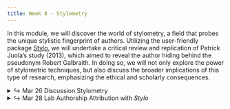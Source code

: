 ```yaml
---
title: Week 8 - Stylometry
---
```


In this module, we will discover the world of stylometry, a field that probes the unique stylistic fingerprint of authors. Utilizing the user-friendly package [Stylo](https://journal.r-project.org/archive/2016/RJ-2016-007/index.html), we will undertake a critical review and replication of Patrick Juola’s study (2013), which aimed to reveal the author hiding behind the pseudonym Robert Galbraith. In doing so, we will not only explore the power of stylometric techniques, but also discuss the broader implications of this type of research, emphasizing the ethical and scholarly consequences.


<details>
  <summary class="session-summary">
    <span class="arrow">↪</span>
    <span class="date-label">Mar 26</span>
    <span class="label label-blue">Discussion</span>
    <span class="session-title">Stylometry</span>
  </summary>
  <div markdown="1">
    - [slides](#)
    - [reading](#)
  </div>
</details>

<details>
  <summary class="session-summary">
    <span class="arrow">↪</span>
    <span class="date-label">Mar 28</span>
    <span class="label label-red">Lab</span>
    <span class="session-title">Authorship Attribution with <i>Stylo</i></span>
  </summary>
  <div markdown="1">
    - [slides](#)
    - [reading](#)
  </div>
</details>
